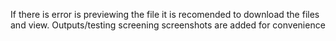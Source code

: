 If there is error is previewing the file it is recomended to download the files and view.
Outputs/testing screening screenshots are added for convenience
